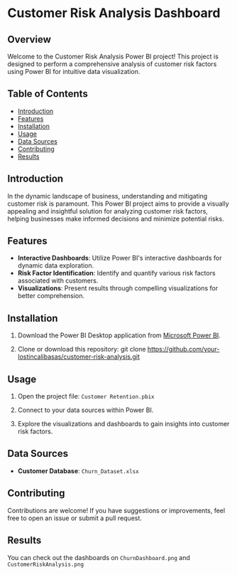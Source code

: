 # Customer Risk Analysis Dashboard

## Overview

Welcome to the Customer Risk Analysis Power BI project! This project is designed to perform a comprehensive analysis of customer risk factors using Power BI for intuitive data visualization.

## Table of Contents

- [Introduction](#introduction)
- [Features](#features)
- [Installation](#installation)
- [Usage](#usage)
- [Data Sources](#data-sources)
- [Contributing](#contributing)
- [Results](#Results)
  

## Introduction

In the dynamic landscape of business, understanding and mitigating customer risk is paramount. This Power BI project aims to provide a visually appealing and insightful solution for analyzing customer risk factors, helping businesses make informed decisions and minimize potential risks.

## Features

- **Interactive Dashboards**: Utilize Power BI's interactive dashboards for dynamic data exploration.
- **Risk Factor Identification**: Identify and quantify various risk factors associated with customers.
- **Visualizations**: Present results through compelling visualizations for better comprehension.

## Installation

1. Download the Power BI Desktop application from [Microsoft Power BI](https://powerbi.microsoft.com/desktop/).

2. Clone or download this repository:
   git clone https://github.com/your-lostincalibasas/customer-risk-analysis.git
   

## Usage

1. Open the project file:
   `Customer Retention.pbix`
  

2. Connect to your data sources within Power BI.

3. Explore the visualizations and dashboards to gain insights into customer risk factors.

## Data Sources

- **Customer Database**: `Churn_Dataset.xlsx`

## Contributing

Contributions are welcome! If you have suggestions or improvements, feel free to open an issue or submit a pull request.

## Results

You can check out the dashboards on `ChurnDashboard.png` and `CustomerRiskAnalysis.png`


